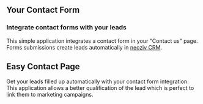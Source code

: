 Your Contact Form
-----------------

### Integrate contact forms with your leads

This simple application integrates a contact form in your "Contact us" page.
Forms submissions create leads automatically in <a href="https://www.neoziv.com/page/crm">neoziv CRM</a>.

Easy Contact Page
-----------------

Get your leads filled up automatically with your contact form integration. This
application allows a better qualification of the lead which is perfect to link
them to marketing campaigns.

